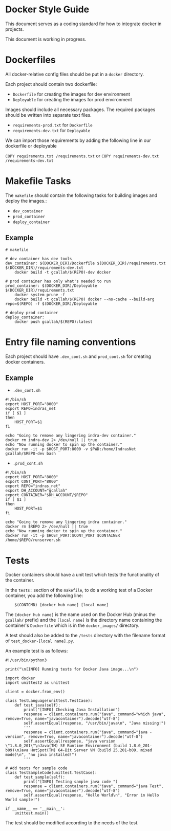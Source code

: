 # Docker Style Guide 
  
This document serves as a coding standard for how to integrate docker in projects.

This document is working in progress.

# Dockerfiles

All docker-relative config files should be put in a `docker`  directory. 

Each project should contain two dockerfile:

* `Dockerfile` for creating the images for dev environment
* `Deployable` for creating the images for prod environment

Images should include all necessary packages. The required packages should be written into separate text files.  
* `requirements-prod.txt` for  `Dockerfile` 
* `requirements-dev.txt` for `Deployable`

We can import those requirements by adding the following line in our dockerfile or deployable

`COPY requirements.txt /requirements.txt`
or
`COPY requirements-dev.txt /requirements-dev.txt`

# Makefile Tasks

The `makefile` should contain the following tasks for building images and deploy the images.:
* `dev_container`
* `prod_container`
* `deploy_container`

## Example
```
# makefile

# dev container has dev tools
dev_container: $(DOCKER_DIR)/Dockerfile $(DOCKER_DIR)/requirements.txt $(DOCKER_DIR)/requirements-dev.txt
	docker build -t gcallah/$(REPO)-dev docker

# prod container has only what's needed to run
prod_container: $(DOCKER_DIR)/Deployable $(DOCKER_DIR)/requirements.txt
	docker system prune -f
	docker build -t gcallah/$(REPO) docker --no-cache --build-arg repo=$(REPO) -f $(DOCKER_DIR)/Deployable

# deploy prod container
deploy_container:
	docker push gcallah/$(REPO):latest
```

# Entry file naming conventions

Each project should have `.dev_cont.sh` and `prod_cont.sh`  for creating docker containers.

## Example

* `.dev_cont.sh`

```
#!/bin/sh
export HOST_PORT="8000"
export REPO=indras_net
if [ $1 ]
then
    HOST_PORT=$1
fi

echo "Going to remove any lingering indra-dev container."
docker rm indra-dev 2> /dev/null || true
echo "Now running docker to spin up the container."
docker run -it -p $HOST_PORT:8000 -v $PWD:/home/IndrasNet gcallah/$REPO-dev bash

```

* `.prod_cont.sh`

```
#!/bin/sh
export HOST_PORT="8000"
export CONT_PORT="8000"
export REPO="indras_net"
export DH_ACCOUNT="gcallah"
export CONTAINER="$DH_ACCOUNT/$REPO"
if [ $1 ]
then
    HOST_PORT=$1
fi

echo "Going to remove any lingering indra container."
docker rm $REPO 2> /dev/null || true
echo "Now running docker to spin up the container."
docker run -it -p $HOST_PORT:$CONT_PORT $CONTAINER /home/$REPO/runserver.sh

```

# Tests

Docker containers should have a unit test which tests the functionality of the container.

In the `tests:` section of the `makefile`, to do a working test of a Docker container, you add the following line:

```
	$(CONTCMD) [docker hub name] [local name]
```

The `[docker hub name]` is the name used on the Docker Hub (minus the `gcallah/` prefix) and the `[local name]` is the directory name containing the container's `Dockerfile` which is in the `docker_images/` directory.

A test should also be added to the `/tests` directory with the filename format of `test_docker-[local name].py`.

An example test is as follows:
```
#!/usr/bin/python3

print("\n[INFO] Running tests for Docker Java image...\n")

import docker
import unittest2 as unittest

client = docker.from_env()

class TestLanguage(unittest.TestCase):
    def test_java(self):
        print("[INFO] Checking Java Installation")
        response = client.containers.run("java", command="which java", remove=True, name="javacontainer").decode("utf-8")
        self.assertEqual(response, "/usr/bin/java\n", "Java missing!")
        '''
        response = client.containers.run("java", command="java -version", remove=True, name="javacontainer").decode("utf-8")
        self.assertEqual(response, "java version \"1.8.0_201\"\nJava(TM) SE Runtime Environment (build 1.8.0_201-b09)\nJava HotSpot(TM) 64-Bit Server VM (build 25.201-b09, mixed mode)\n", "no java installed!")
        '''

# Add tests for sample code
class TestSampleCode(unittest.TestCase):
    def test_sample(self):
        print("[INFO] Testing sample java code ")
        response = client.containers.run("java", command="java Test", remove=True, name="javacontainer").decode("utf-8")
        self.assertEqual(response, "Hello World\n", "Error in Hello World sample!")

if __name__ == '__main__':
    unittest.main()
```

The test should be modified according to the needs of the test.
